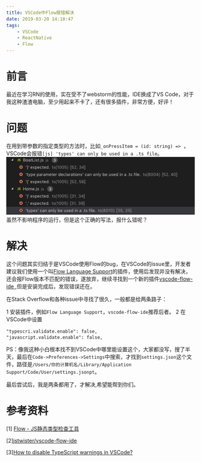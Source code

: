 ```yaml
---
title: VSCode中Flow报错解决
date: 2019-03-20 14:10:47
tags:
	- VSCode
	- ReactNative
	- Flow
---
```


# 前言
最近在学习RN的使用，实在受不了webstorm的性能，IDE换成了VS Code，对于我这种渣渣电脑，至少用起来不卡了，还有很多插件，非常方便，好评！
<!-- more -->
# 问题
在用到带参数的指定类型的方法时，比如`_onPressItem = (id: string) => `，VSCode会报错`[js] 'types' can only be used in a .ts file`。
![测试图片](VSCode中Flow报错解决/problem1.png)
虽然不影响程序的运行，但是这个正确的写法，报什么错呢？

# 解决
这个问题其实归结于是VSCode使用Flow的bug，在VSCode的issue里，开发者建议我们使用一个叫[Flow Language Support](https://marketplace.visualstudio.com/items?itemName=flowtype.flow-for-vscode)的插件，使用后发现并没有解决，还会报Flow版本不匹配的错误，遂放弃，继续寻找到一个新的插件[vscode-flow-ide
](https://marketplace.visualstudio.com/items?itemName=gcazaciuc.vscode-flow-ide#overview),但是安装完成后，发现错误还在。

在Stack Overflow和各种issue中寻找了很久，一般都是给两条路子：

1 安装插件，例如`Flow Language Support`，`vscode-flow-ide`推荐后者。
2 在VSCode中设置

```highlight
"typescri.validate.enable": false,
"javascript.validate.enable": false,
```
PS：像我这种小白根本找不到VSCode中哪里能设置这个，大家都没写，搜了半天，最后在`Code->Preferences->Settings`中搜索，才找到`settings.json`这个文件，路径是`/Users/你的计算机名/Library/Application Support/Code/User/settings.jsonpt`。


最后尝试后，我是两条都用了，才解决,希望能帮到你们。

# 参考资料
[1] [Flow - JS静态类型检查工具](https://segmentfault.com/a/1190000008088489)

[2][jstwister/vscode-flow-ide](https://github.com/jstwister/vscode-flow-ide)

[3][How to disable TypeScript warnings in VSCode?
](https://stackoverflow.com/questions/42632215/how-to-disable-typescript-warnings-in-vscode/42633555#42633555)